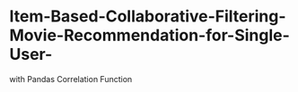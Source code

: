 # Item-Based-Collaborative-Filtering-Movie-Recommendation-for-Single-User-
with Pandas Correlation Function
